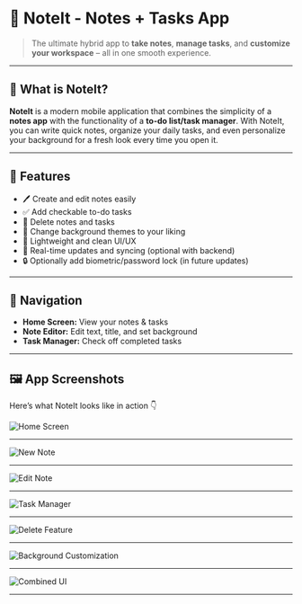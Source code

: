 # 📝 NoteIt - Notes + Tasks App

> The ultimate hybrid app to **take notes**, **manage tasks**, and **customize your workspace** – all in one smooth experience.

---

## 📌 What is NoteIt?

**NoteIt** is a modern mobile application that combines the simplicity of a **notes app** with the functionality of a **to-do list/task manager**. With NoteIt, you can write quick notes, organize your daily tasks, and even personalize your background for a fresh look every time you open it.

---

## 🚀 Features

- 🖊️ Create and edit notes easily
- ✅ Add checkable to-do tasks
- 🧽 Delete notes and tasks
- 🎨 Change background themes to your liking
- 📂 Lightweight and clean UI/UX
- 🔄 Real-time updates and syncing (optional with backend)
- 🔒 Optionally add biometric/password lock (in future updates)

---

## 🧭 Navigation

- **Home Screen:** View your notes & tasks
- **Note Editor:** Edit text, title, and set background
- **Task Manager:** Check off completed tasks

---

## 🖼️ App Screenshots

Here’s what NoteIt looks like in action 👇

![Home Screen](./screenshots/1a.png)

---
![New Note](./screenshots/2a.png)

---
![Edit Note](./screenshots/3a.png)

---
![Task Manager](./screenshots/4a.png)

---
![Delete Feature](./screenshots/5a.png)

---
![Background Customization](./screenshots/6a.png)

---
![Combined UI](./screenshots/7a.png)

---
